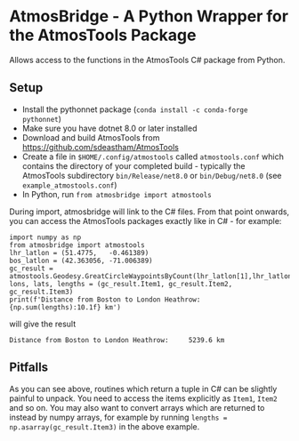 # AtmosBridge - A Python Wrapper for the AtmosTools Package

Allows access to the functions in the AtmosTools C# package from Python.

## Setup

* Install the pythonnet package (`conda install -c conda-forge pythonnet`)
* Make sure you have dotnet 8.0 or later installed
* Download and build AtmosTools from https://github.com/sdeastham/AtmosTools
* Create a file in `$HOME/.config/atmostools` called `atmostools.conf` which contains the directory of your completed build - typically the AtmosTools subdirectory `bin/Release/net8.0` or `bin/Debug/net8.0` (see `example_atmostools.conf`)
* In Python, run `from atmosbridge import atmostools`

During import, atmosbridge will link to the C# files. From that point onwards, you can access the AtmosTools packages exactly like in C# - for example:

```
import numpy as np
from atmosbridge import atmostools
lhr_latlon = (51.4775,   -0.461389)
bos_latlon = (42.363056, -71.006389)
gc_result = atmostools.Geodesy.GreatCircleWaypointsByCount(lhr_latlon[1],lhr_latlon[0],bos_latlon[1],bos_latlon[0],101)
lons, lats, lengths = (gc_result.Item1, gc_result.Item2, gc_result.Item3)
print(f'Distance from Boston to London Heathrow: {np.sum(lengths):10.1f} km')
```

will give the result

```
Distance from Boston to London Heathrow:     5239.6 km
```

## Pitfalls

As you can see above, routines which return a tuple in C# can be slightly painful to unpack. You need to access the items explicitly as `Item1`, `Item2` and so on. You may also want to convert arrays which are returned to instead by numpy arrays, for example by running `lengths = np.asarray(gc_result.Item3)` in the above example.
